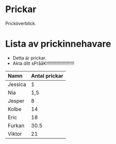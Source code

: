 # Prickar
Pricköverblick.

# Lista av prickinnehavare

- Detta är prickar.
- Akta ditt sPrååK!!!!!!!!!!!!!!!!!!!!!!

| Namn | Antal prickar |
|:-----|:---------|
| Jessica | 1 |
| Nia | 1,5 |
| Jesper | 8 |
| Kolbe | 14 |
| Eric | 18 |
| Furkan | 30.5 |
| Viktor | 21 |

